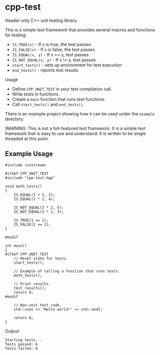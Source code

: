 # cpp-test

Header only C++ unit testing library.

This is a simple test framework that provides several macros and functions for testing:

- `IS_TRUE(x)` - If x is true, the test passes
- `IS_FALSE(x)` - If x is false, the test passes
- `IS_EQUAL(x, y)` - If x == y, test passes
- `IS_NOT_EQUAL(x, y)` - If x != y, test passes
- `start_tests()` - sets up environment for test execution
- `end_tests()` - reports test results

Usage

- Define `CPP_UNIT_TEST` in your test compilation call.
- Write tests in functions.
- Create a `main` function that runs test functions.
- Call `start_tests()` and `end_tests()`.

There is an example project showing how it can be used under the `example` directory.

WARNING: This is not a full-featured test framework. It is a simple test framework that is easy to use and understand. It is written to be single threaded at this point.

## Example Usage

```
#include <iostream>

#ifdef CPP_UNIT_TEST
#include "cpp-test.hpp"

void math_tests()
{
    IS_EQUAL(1 + 1, 2);
    IS_EQUAL(2 * 2, 4);

    IS_NOT_EQUAL(2 * 2, 5);
    IS_NOT_EQUAL(2 * 2, 3);

    IS_TRUE(1 == 1);
    IS_FALSE(1 == 2);
}

#endif

int main()
{
#ifdef CPP_UNIT_TEST
    // Reset state for tests.
    start_tests();

    // Example of calling a function that runs tests.
    math_tests();

    // Print results.
    test_results();
    return 0;
#endif

    // Non-unit test code.
    std::cout << "Hello world!" << std::endl;

    return 0;
}
```

Output:

```
Starting tests...
Tests passed: 6
Tests failed: 0
```
